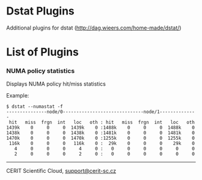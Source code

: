 # Dstat Plugins

Additional plugins for dstat (http://dag.wieers.com/home-made/dstat/)

# List of Plugins

### NUMA policy statistics

Displays NUMA policy hit/miss statistics

Example:

    $ dstat --numastat -f
    ---------------node/0------------------------------node/1--------------
     hit   miss  frgn  int   loc   oth : hit   miss  frgn  int   loc   oth 
    1439k    0     0     0  1439k    0 :1488k    0     0     0  1488k    0 
    1438k    0     0     0  1438k    0 :1481k    0     0     0  1481k    0 
    1470k    0     0     0  1470k    0 :1255k    0     0     0  1255k    0 
     116k    0     0     0   116k    0 :  29k    0     0     0    29k    0 
       4     0     0     0     4     0 :   0     0     0     0     0     0 
       2     0     0     0     2     0 :   0     0     0     0     0     0 

***

CERIT Scientific Cloud, <support@cerit-sc.cz>
